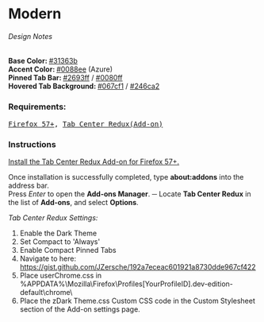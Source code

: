 <h1>Modern</h1><h6>Design Notes</h6>

<b>Base Color: </b><a href="http://www.color-hex.com/color/31363b">#31363b</a><br>
<b>Accent Color: </b><a href="http://www.color-hex.com/color/0088ee">#0088ee</a> (Azure)<br>
<b>Pinned Tab Bar: </b><a href="http://www.color-hex.com/color/2693ff">#2693ff</a> / <a href="http://www.color-hex.com/color/0080ff">#0080ff</a><br>
<b>Hovered Tab Background: </b><a href="http://www.color-hex.com/color/#067cf1">#067cf1</a> / <a href="http://www.color-hex.com/color/#246ca2">#246ca2</a>

<h3>Requirements:</h3>
<pre><a href="https://ftp.mozilla.org/pub/firefox/nightly/2017/11/2017-11-09-22-01-04-mozilla-central/firefox-58.0a1.en-US.win64.installer.exe">Firefox 57+</a>, <a href="https://addons.mozilla.org/en-US/firefox/addon/tab-center-redux">Tab Center Redux(Add-on)</a> </pre>

<h3> Instructions </h3>
<a href="https://addons.mozilla.org/en-US/firefox/addon/tab-center-redux">
Install the Tab Center Redux Add-on for Firefox 57+.</a>

Once installation is successfully completed, type <b>about:addons</b> into the address bar. <br>Press <i>Enter</i> to open the <b>Add-ons Manager</b>. ─ Locate <b>Tab Center Redux</b> in the list of <b>Add-ons</b>, and select <b>Options</b>. 

<i>Tab Center Redux Settings:</i>
1. Enable the Dark Theme
2. Set Compact to 'Always'
3. Enable Compact Pinned Tabs
4. Navigate to here: https://gist.github.com/JZersche/192a7eceac601921a8730dde967cf422
5. Place userChrome.css in %APPDATA%\Mozilla\Firefox\Profiles\[YourProfileID].dev-edition-default\chrome\
6. Place the zDark Theme.css Custom CSS code in the Custom Stylesheet section of the Add-on settings page.
